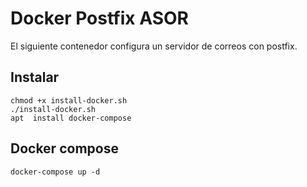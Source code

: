 # Docker Postfix ASOR

El siguiente contenedor configura un servidor de correos con postfix.

## Instalar 

```
chmod +x install-docker.sh
./install-docker.sh
apt  install docker-compose 
```

## Docker compose

```
docker-compose up -d
```